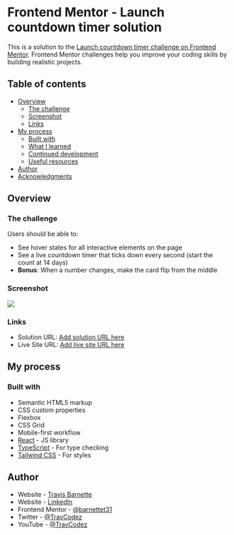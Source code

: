 # Frontend Mentor - Launch countdown timer solution

This is a solution to the [Launch countdown timer challenge on Frontend Mentor](https://www.frontendmentor.io/challenges/launch-countdown-timer-N0XkGfyz-). Frontend Mentor challenges help you improve your coding skills by building realistic projects. 

## Table of contents

- [Overview](#overview)
  - [The challenge](#the-challenge)
  - [Screenshot](#screenshot)
  - [Links](#links)
- [My process](#my-process)
  - [Built with](#built-with)
  - [What I learned](#what-i-learned)
  - [Continued development](#continued-development)
  - [Useful resources](#useful-resources)
- [Author](#author)
- [Acknowledgments](#acknowledgments)


## Overview

### The challenge

Users should be able to:

- See hover states for all interactive elements on the page
- See a live countdown timer that ticks down every second (start the count at 14 days)
- **Bonus**: When a number changes, make the card flip from the middle

### Screenshot

![](./screenshot.jpg)


### Links

- Solution URL: [Add solution URL here](https://your-solution-url.com)
- Live Site URL: [Add live site URL here](https://your-live-site-url.com)

## My process

### Built with

- Semantic HTML5 markup
- CSS custom properties
- Flexbox
- CSS Grid
- Mobile-first workflow
- [React](https://reactjs.org/) - JS library
- [TypeScript](https://www.typescriptlang.org/) - For type checking
- [Tailwind CSS](https://tailwindcss.com/) - For styles


## Author

- Website - [Travis Barnette](https://www.travcodez.com)
- Website - [LinkedIn](https://www.linkedin.com/in/barnettetravis31/)
- Frontend Mentor - [@barnettet31](https://www.frontendmentor.io/profile/barnettet31)
- Twitter - [@TravCodez](https://www.twitter.com/TravCodez)
- YouTube - [@TravCodez](https://www.youtube.com/channel/UCkwVXYkkGf0ej84_wWpSbvg)
